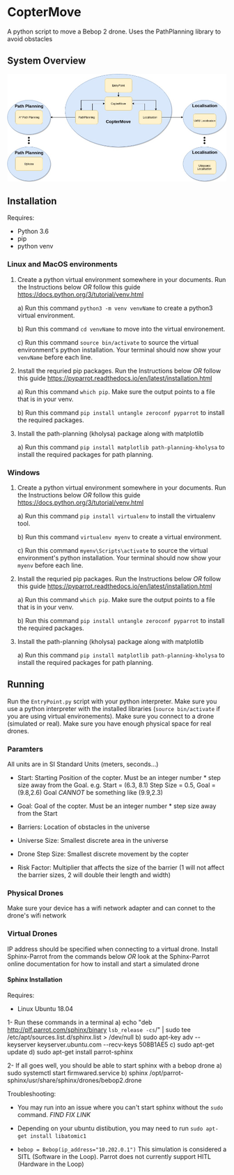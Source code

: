 # CopterMove
A python script to move a Bebop 2 drone. Uses the PathPlanning library to avoid obstacles

## System Overview
![System overview](/Figures/Copter%20Move.jpg)

## Installation

Requires:
 - Python 3.6
 - pip
 - python venv

### Linux and MacOS environments
 1) Create a python virtual environment somewhere in your documents. Run the Instructions below *_OR_* follow this guide https://docs.python.org/3/tutorial/venv.html
 
    a) Run this command `python3 -m venv venvName` to create a python3 virtual environment.
    
    b) Run this command `cd venvName` to move into the virtual environement.

    c) Run this command `source bin/activate` to source the virtual environment's python installation. Your terminal should now show your `venvName` before each line.
    
 2) Install the requried pip packages. Run the Instructions below *_OR_* follow this guide https://pyparrot.readthedocs.io/en/latest/installation.html

    a) Run this command `which pip`. Make sure the output points to a file that is in your venv.
    
    b) Run this command `pip install untangle zeroconf pyparrot` to install the required packages.
    
 3) Install the path-planning (kholysa) package along with matplotlib 

    a) Run this command `pip install matplotlib path-planning-kholysa` to install the required packages for path planning.

### Windows

 1) Create a python virtual environment somewhere in your documents. Run the Instructions below *_OR_* follow this guide https://docs.python.org/3/tutorial/venv.html
 
    a) Run this command `pip install virtualenv` to install the virtualenv tool.
    
    b) Run this command `virtualenv myenv` to create a virtual environment.

    c) Run this command `myenv\Scripts\activate` to source the virtual environment's python installation. Your terminal should now show your `myenv` before each line.
    
 2) Install the requried pip packages. Run the Instructions below *_OR_* follow this guide https://pyparrot.readthedocs.io/en/latest/installation.html

    a) Run this command `which pip`. Make sure the output points to a file that is in your venv.
    
    b) Run this command `pip install untangle zeroconf pyparrot` to install the required packages.
    
 3) Install the path-planning (kholysa) package along with matplotlib 

    a) Run this command `pip install matplotlib path-planning-kholysa` to install the required packages for path planning.

## Running
Run the `EntryPoint.py` script with your python interpreter. Make sure you use a python interpreter with the installed libraries (`source bin/activate` if you are using virtual environements). Make sure you connect to a drone (simulated or real). Make sure you have enough physical space for real drones.

### Paramters
All units are in SI Standard Units (meters, seconds...)

- Start: Starting Position of the copter. Must be an integer number * step size away from the Goal.
e.g. Start = (6.3, 8.1) Step Size = 0.5, Goal = (9.8,2.6) Goal _*CANNOT*_ be something like (9.9,2.3)

- Goal: Goal of the copter. Must be an integer number * step size away from the Start

- Barriers: Location of obstacles in the universe

- Universe Size: Smallest discrete area in the universe

- Drone Step Size: Smallest discrete movement by the copter

- Risk Factor: Multiplier that affects the size of the barrier (1 will not affect the barrier sizes, 2 will double their length and width)

### Physical Drones

Make sure your device has a wifi network adapter and can connet to the drone's wifi network

### Virtual Drones
 
IP address should be specified when connecting to a virtual drone. Install Sphinx-Parrot from the commands below *_OR_* look at the Sphinx-Parrot online documentation for how to install and start a simulated drone

#### Sphinx Installation

Requires:
 - Linux Ubuntu 18.04
 
1- Run these commands in a terminal
 a) echo "deb http://plf.parrot.com/sphinx/binary `lsb_release -cs`/" | sudo tee /etc/apt/sources.list.d/sphinx.list > /dev/null
 b) sudo apt-key adv --keyserver keyserver.ubuntu.com --recv-keys 508B1AE5
 c) sudo apt-get update
 d) sudo apt-get install parrot-sphinx
 
2- If all goes well, you should be able to start sphinx with a bebop drone
 a) sudo systemctl start firmwared.service
 b) sphinx /opt/parrot-sphinx/usr/share/sphinx/drones/bebop2.drone

Troubleshooting:
- You may run into an issue where you can't start sphinx without the `sudo` command. *FIND FIX LINK*
- Depending on your ubuntu distibution, you may need to run `sudo apt-get install libatomic1`

- `bebop = Bebop(ip_address="10.202.0.1")`
This simulation is considered a SITL (Software in the Loop). Parrot does not currently support HITL (Hardware in the Loop)
